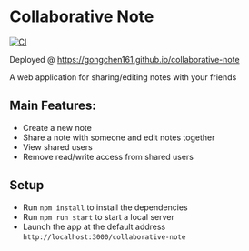 # Collaborative Note 
[![CI](https://github.com/gongchen161/collaborative-note/actions/workflows/build.yml/badge.svg)](https://github.com/gongchen161/collaborative-note/actions/workflows/build.yml)

Deployed @ https://gongchen161.github.io/collaborative-note

A web application for sharing/editing notes with your friends 

## Main Features:

* Create a new note
* Share a note with someone and edit notes together
* View shared users
* Remove read/write access from shared users


## Setup
* Run `npm install` to install the dependencies
* Run `npm run start` to start a local server
* Launch the app at the default address `http://localhost:3000/collaborative-note` 
